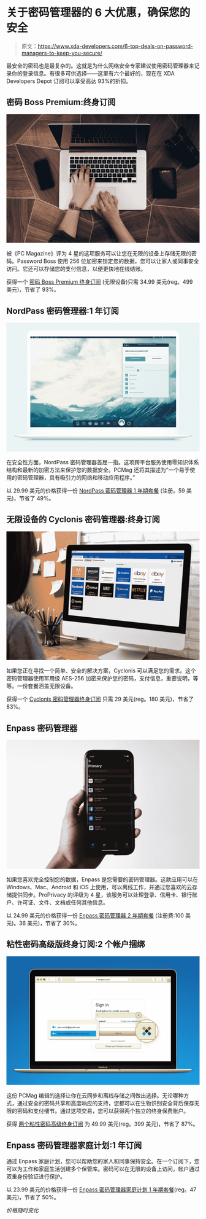 # 关于密码管理器的 6 大优惠，确保您的安全

> 原文：<https://www.xda-developers.com/6-top-deals-on-password-managers-to-keep-you-secure/>

最安全的密码也是最复杂的。这就是为什么网络安全专家建议使用密码管理器来记录你的登录信息。有很多可供选择——这里有六个最好的，现在在 XDA Developers Depot 订阅可以享受高达 93%的折扣。

## **密码 Boss Premium:终身订阅**

**![](img/03b483d063abff411660d8c36e2a5a92.png)**

被《PC Magazine》评为 4 星的这项服务可以让您在无限的设备上存储无限的密码。Password Boss 使用 256 位加密来锁定您的数据，您可以让家人或同事安全访问。它还可以存储您的支付信息，以便更快地在线结账。

获得一个 [密码 Boss Premium 终身订阅](https://depot.xda-developers.com/sales/password-boss-premium-lifetime-subscription?utm_source=xda-developers.com&utm_medium=referral&utm_campaign=password-boss-premium-lifetime-subscription&utm_term=scsf-490321&utm_content=a0x1P000004Z8zHQAS&scsonar=1) (无限设备)只需 34.99 美元(reg。499 美元)，节省了 93%。

## **NordPass 密码管理器:1 年订阅**

**![](img/7c25dd08a27a03b0929b2aab314d8183.png)**

在安全性方面，NordPass 密码管理器首屈一指。这项跨平台服务使用零知识体系结构和最新的加密方法来保护您的数据安全。PCMag 还将其描述为“一个易于使用的密码管理器，具有吸引力的网络和移动应用程序。”

以 29.99 美元的价格获得一份 [NordPass 密码管理器 1 年期套餐](https://depot.xda-developers.com/sales/nordpass-1-yr-subscription?utm_source=xda-developers.com&utm_medium=referral&utm_campaign=nordpass-1-yr-subscription&utm_term=scsf-490322&utm_content=a0x1P000004Z8zHQAS&scsonar=1) (注册。59 美元)，节省了 49%。

## **无限设备的 Cyclonis 密码管理器:终身订阅**

**![](img/850e985955d37337d453fb63a905c425.png)**

如果您正在寻找一个简单、安全的解决方案，Cyclonis 可以满足您的需求。这个密码管理器使用军用级 AES-256 加密来保护您的密码，支付信息，重要说明，等等。一份套餐涵盖无限设备。

获得一个 [Cyclonis 密码管理器终身订阅](https://depot.xda-developers.com/sales/lifetime-cyclonis-password-manager-unlimited-devices?utm_source=xda-developers.com&utm_medium=referral&utm_campaign=lifetime-cyclonis-password-manager-unlimited-devices&utm_term=scsf-490319&utm_content=a0x1P000004Z8zHQAS&scsonar=1) 只需 29 美元(reg。180 美元)，节省了 83%。

## **Enpass 密码管理器**

**![](img/f76588c79dd800cfb594610c43f60ddb.png)**

如果您喜欢完全控制您的数据，Enpass 是您需要的密码管理器。这款应用可以在 Windows、Mac、Android 和 iOS 上使用，可以离线工作，并通过您喜欢的云存储提供同步。ProPrivacy 的评级为 4 星，该服务可以处理登录、信用卡、银行账户、许可证、文件、文档或任何其他信息。

以 24.99 美元的价格获得一份 [Enpass 密码管理器 2 年期套餐](https://depot.xda-developers.com/sales/enpass-2-yr-subscription?utm_source=xda-developers.com&utm_medium=referral&utm_campaign=enpass-2-yr-subscription&utm_term=scsf-490320&utm_content=a0x1P000004Z8zHQAS&scsonar=1) (注册费:100 美元)。36 美元)，节省了 30%。

## **粘性密码高级版终身订阅:2 个帐户捆绑**

**![](img/2591391d9892fd066c23eb5f85ef64e1.png)**

这份 PCMag 编辑的选择让你在云同步和离线存储之间做出选择。无论哪种方式，通过安全的密码共享和高度响应的支持，您都可以在生物识别安全背后保存无限的密码和支付细节。通过这项交易，您可以获得两个独立的终身保费账户。

获得 [两个粘性密码高级终身订阅](https://depot.xda-developers.com/sales/sticky-password-premium-lifetime-subscription-2-account-bundle?utm_source=xda-developers.com&utm_medium=referral&utm_campaign=sticky-password-premium-lifetime-subscription-2-account-bundle&utm_term=scsf-470519&utm_content=a0x1P000004Z8zHQAS&scsonar=1) 为 49.99 美元(reg。399 美元)，节省了 87%。

## **Enpass 密码管理器家庭计划:1 年订阅**

通过 Enpass 家庭计划，您可以帮助您的家人和同事保持安全。在一个订阅下，您可以为工作和家庭生活创建多个保管库。密码可以在无限的设备上访问，帐户通过双重身份验证进行保护。

以 23.99 美元的价格获得一份 [Enpass 密码管理器家庭计划 1 年期套餐](https://depot.xda-developers.com/sales/enpass-password-manager-family-plan-1-year-subscription?utm_source=xda-developers.com&utm_medium=referral&utm_campaign=enpass-password-manager-family-plan-1-year-subscription&utm_term=scsf-490323&utm_content=a0x1P000004Z8zHQAS&scsonar=1)(reg。47 美元)，节省了 50%。

*价格随时变化*